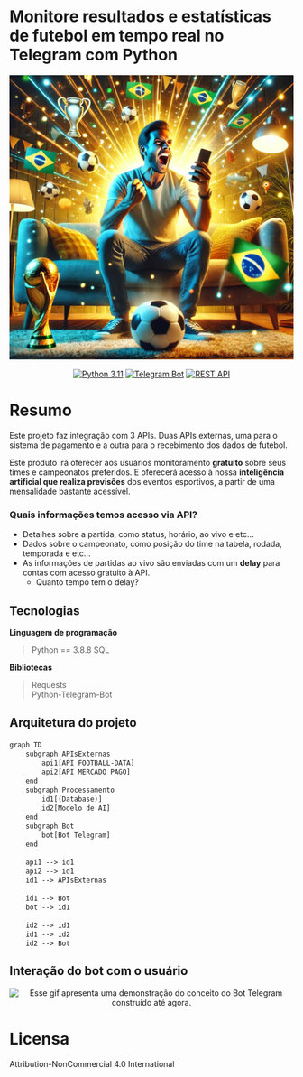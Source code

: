 # **Monitore resultados e estatísticas de futebol em tempo real no Telegram com Python**

![Imagem de capa](https://github.com/jeffersonrafael/FutebolAPI-Bot/blob/main/assets/capa.png)




<div align="center">
    <a href="https://www.python.org/downloads/release/python-3110/"><img src="https://img.shields.io/badge/Python-3.11-blue.svg" alt="Python 3.11"></a>
    <a href="https://core.telegram.org/bots"><img src="https://img.shields.io/badge/Telegram%20Bot-%2300A5E.svg?style=flat&logo=telegram&logoColor=blue" alt="Telegram Bot"></a> 
    <a href="https://restfulapi.net/"><img src="https://img.shields.io/badge/REST%20API-%2300A5E.svg?style=flat&logo=api&logoColor=white" alt="REST API"></a> 
</div>



# Resumo

Este projeto faz integração com 3 APIs. Duas APIs externas, uma para o sistema de pagamento e a outra para o recebimento dos dados de futebol. 

Este produto irá oferecer aos usuários monitoramento **gratuito** sobre seus times e campeonatos preferidos. E oferecerá acesso à nossa **inteligência artificial que realiza previsões** dos eventos esportivos, a partir de uma mensalidade bastante acessível.



### Quais informações temos acesso via API?
- Detalhes sobre a partida, como status, horário, ao vivo e etc...  
- Dados sobre o campeonato, como posição do time na tabela, rodada, temporada e etc...  
- As informações de partidas ao vivo são enviadas com um **delay** para contas com acesso gratuito à API.
  - Quanto tempo tem o delay?


## Tecnologias

**Linguagem de programação**
> Python == 3.8.8
> SQL

**Bibliotecas**
> Requests  
> Python-Telegram-Bot

## Arquitetura do projeto

```mermaid
graph TD
    subgraph APIsExternas
        api1[API FOOTBALL-DATA]
        api2[API MERCADO PAGO]
    end
    subgraph Processamento
        id1[(Database)]
        id2[Modelo de AI]
    end
    subgraph Bot
        bot[Bot Telegram]
    end

    api1 --> id1
    api2 --> id1
    id1 --> APIsExternas

    id1 --> Bot
    bot --> id1

    id2 --> id1
    id1 --> id2
    id2 --> Bot

```

## Interação do bot com o usuário

<html lang="en">
<head>
<meta charset="UTF-8">
<meta name="viewport" content="width=device-width, initial-scale=1.0">
<title>Centralizar GIF
</title>
<style>
.gif-container {
    text-align: center;
}
.gif-container img {
    width: 200px; /* Defina a largura desejada */
    height: 435px; /* Defina a altura desejada */
}
</style>
</head>
<body>
    <div class="gif-container">
        <img src="./assets/video_2024-12-14_13-45-32.gif" alt="Esse gif apresenta uma demonstração do conceito do Bot Telegram construído até agora.">
    </div>
</body>
</html>


# Licensa

Attribution-NonCommercial 4.0 International
